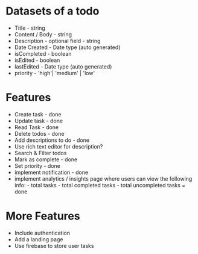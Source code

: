 # Datasets of a todo

- Title - string
- Content / Body - string
- Description - optional field - string
- Date Created - Date type (auto generated)
- isCompleted - boolean
- isEdited - boolean
- lastEdited - Date type (auto generated)
- priority - 'high'| 'medium' | 'low'

# Features

- Create task - done
- Update task - done
- Read Task - done
- Delete todos - done
- Add descriptions to do - done
- Use rich text editor for description?
- Search & Filter todos
- Mark as complete - done
- Set priority - done
- implement notification - done
- implement analytics / insights page where users can view the following info: - total tasks - total completed tasks - total uncompleted tasks = done

# More Features

- Include authentication
- Add a landing page
- Use firebase to store user tasks
